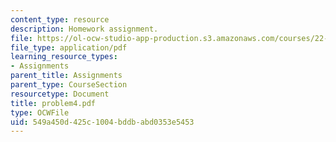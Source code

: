 ```yaml
---
content_type: resource
description: Homework assignment.
file: https://ol-ocw-studio-app-production.s3.amazonaws.com/courses/22-314j-structural-mechanics-in-nuclear-power-technology-fall-2006/549a450d425c1004bddbabd0353e5453_problem4.pdf
file_type: application/pdf
learning_resource_types:
- Assignments
parent_title: Assignments
parent_type: CourseSection
resourcetype: Document
title: problem4.pdf
type: OCWFile
uid: 549a450d-425c-1004-bddb-abd0353e5453
---
```

